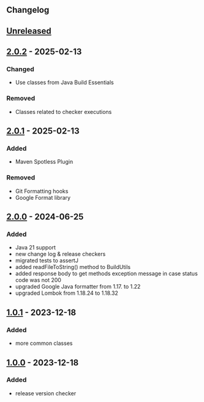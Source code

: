 ## Changelog

## [Unreleased]

## [2.0.2] - 2025-02-13

### Changed

- Use classes from Java Build Essentials

### Removed

- Classes related to checker executions

## [2.0.1] - 2025-02-13

### Added

- Maven Spotless Plugin

### Removed

- Git Formatting hooks
- Google Format library

## [2.0.0] - 2024-06-25

### Added

- Java 21 support
- new change log & release checkers
- migrated tests to assertJ
- added readFileToString() method to BuildUtils
- added response body to get methods exception message in case status code was not 200
- upgraded Google Java formatter from 1.17. to 1.22
- upgraded Lombok from 1.18.24 to 1.18.32

## [1.0.1] - 2023-12-18

### Added

- more common classes

## [1.0.0] - 2023-12-18

### Added

- release version checker

[unreleased]: https://github.com/mlieshoff/supercell-connectors/compare/v2.0.2...HEAD
[2.0.2]: https://github.com/mlieshoff/supercell-connectors/compare/v2.0.1...2.0.2
[2.0.1]: https://github.com/mlieshoff/supercell-connectors/compare/v2.0.0...2.0.1
[2.0.0]: https://github.com/mlieshoff/supercell-connectors/compare/v1.0.1...2.0.0
[1.0.1]: https://github.com/mlieshoff/supercell-connectors/compare/v1.0.0...1.0.1
[1.0.0]: https://github.com/mlieshoff/supercell-connectors/compare/v1.0.0...1.0.0